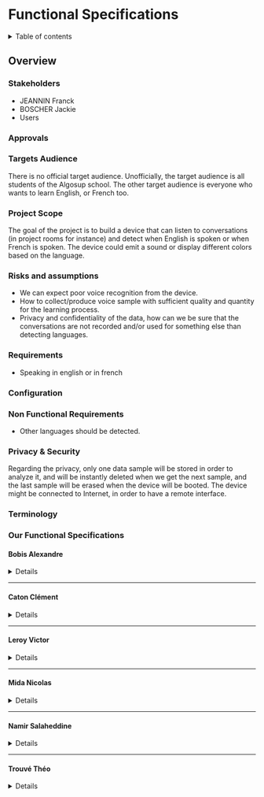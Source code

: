 # Functional Specifications

<details>
<summary>Table of contents</summary>

- [Functional Specifications](#functional-specifications)
  - [Overview](#overview)
    - [Stakeholders](#stakeholders)
    - [Approvals](#approvals)
    - [Targets Audience](#targets-audience)
    - [Project Scope](#project-scope)
    - [Risks and assumptions](#risks-and-assumptions)
    - [Requirements](#requirements)
    - [Configuration](#configuration)
    - [Non Functional Requirements](#non-functional-requirements)
    - [Our Functional Specifications](#our-functional-specifications)
      - [Bobis Alexandre](#bobis-alexandre)
      - [Caton Clément](#caton-clément)
      - [Leroy Victor](#leroy-victor)
      - [Mida Nicolas](#mida-nicolas)
      - [Namir Salaheddine](#namir-salaheddine)
      - [Trouvé Théo](#trouvé-théo)
    - [Privacy & Security](#privacy--security)
    - [Terminology](#terminology)
</details>

## Overview

### Stakeholders

- JEANNIN Franck
- BOSCHER Jackie
- Users

### Approvals


### Targets Audience

There is no official target audience. Unofficially, the target audience is all students of the Algosup school. The other target audience is everyone who wants to learn English, or French too.

### Project Scope

The goal of the project is to build a device that can listen to conversations (in project rooms for instance) and detect when English is spoken or when French is spoken. The device could emit a sound or display different colors based on the language.

### Risks and assumptions

- We can expect poor voice recognition from the device.
- How to collect/produce voice sample with sufficient quality and quantity for the learning process.
- Privacy and confidentiality of the data, how can we be sure that the conversations are not recorded and/or used for something else than detecting languages.

### Requirements

- Speaking in english or in french

### Configuration

### Non Functional Requirements

- Other languages should be detected.


### Privacy & Security

Regarding the privacy, only one data sample will be stored in order to analyze it, and will be instantly deleted when we get the next sample, and the last sample will be erased when the device will be booted. The device might be connected to Internet, in order to have a remote interface. 

### Terminology

### Our Functional Specifications

#### Bobis Alexandre
<details>

![Bobis Alexandre](Files/Functional_Specifications_Bobis.png)

</details>

<hr>

#### Caton Clément
<details>
  
![Caton Clément](Files/Functional_Specifications_Caton-1.png)
![Caton Clément](Files/Functional_Specifications_Caton-2.png)
  
</details>
<hr>

#### Leroy Victor
<details>
  
![Leroy Victor](Files/Functional_Specifications_Leroy.png)
  
</details>
<hr>

#### Mida Nicolas
<details>
  
![Mida Nicolas](Files/Functional_Specifications_Mida.png)
  
</details>
<hr>

#### Namir Salaheddine
<details>
  
![Namir Salaheddine](Files/Functional_Specifications_Namir.png)
  
</details>
<hr>

#### Trouvé Théo
<details>
  
![Trouvé Théo](Files/Functional_Specifications_Trouve.png)
  
</details>


